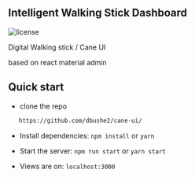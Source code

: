 ## Intelligent Walking Stick Dashboard

![license](https://img.shields.io/badge/license-MIT-blue.svg)

Digital Walking stick / Cane UI

based on react material admin

## Quick start

- clone the repo

```bash
   https://github.com/dbushe2/cane-ui/
```

- Install dependencies: `npm install` or `yarn`

- Start the server: `npm run start` or `yarn start`

- Views are on: `localhost:3000`
